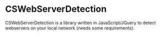 # CSWebServerDetection
CSWebServerDetection is a library written in JavaScript/JQuery to detect webservers on your local network (needs some requirements).  
